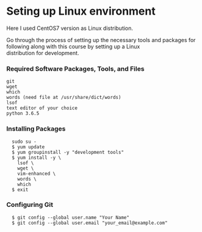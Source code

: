 # Seting up Linux environment 

  Here I used CentOS7 version as Linux distribution.

   Go through the process of setting up the necessary tools and packages for following along with this course by setting up a Linux   
   distribution for development.

### Required Software Packages, Tools, and Files
  ```
  git
  wget
  which
  words (need file at /usr/share/dict/words)
  lsof
  text editor of your choice
  python 3.6.5
```

### Installing Packages

```
  sudo su -
  $ yum update
  $ yum groupinstall -y "development tools"
  $ yum install -y \
    lsof \
    wget \
    vim-enhanced \
    words \
    which
  $ exit
```

### Configuring Git

```
  $ git config --global user.name "Your Name"
  $ git config --global user.email "your_email@example.com"
```

